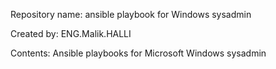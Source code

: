 Repository name: ansible playbook for Windows sysadmin

Created by: ENG.Malik.HALLI

Contents:
Ansible playbooks for Microsoft Windows sysadmin
